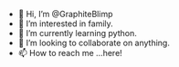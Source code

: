 - 👋 Hi, I’m @GraphiteBlimp
- 👀 I’m interested in family.
- 🌱 I’m currently learning python.
- 💞️ I’m looking to collaborate on anything.
- 📫 How to reach me ...here!

<!---
GraphiteBlimp/GraphiteBlimp is a ✨ special ✨ repository because its `README.md` (this file) appears on your GitHub profile.
You can click the Preview link to take a look at your changes.
--->
